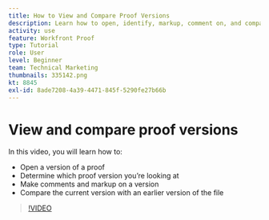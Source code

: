 ```yaml
---
title: How to View and Compare Proof Versions
description: Learn how to open, identify, markup, comment on, and compare proof versions in [!DNL  Workfront].
activity: use
feature: Workfront Proof
type: Tutorial
role: User
level: Beginner
team: Technical Marketing
thumbnails: 335142.png
kt: 8845
exl-id: 8ade7208-4a39-4471-845f-5290fe27b66b
---
```

# View and compare proof versions

In this video, you will learn how to:

* Open a version of a proof
* Determine which proof version you’re looking at
* Make comments and markup on a version
* Compare the current version with an earlier version of the file 

>[!VIDEO](https://video.tv.adobe.com/v/335142/?quality=12)

<!--
## Learn more
* Compare proofs
-->
